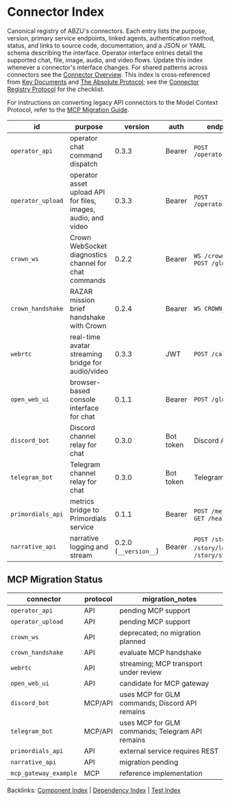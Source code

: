 # Connector Index

Canonical registry of ABZU's connectors. Each entry lists the purpose, version, primary service endpoints, linked agents, authentication method, status, and links to source code, documentation, and a JSON or YAML schema describing the interface. Operator interface entries detail the supported chat, file, image, audio, and video flows. Update this index whenever a connector's interface changes. For shared patterns across connectors see the [Connector Overview](README.md). This index is cross‑referenced from [Key Documents](../KEY_DOCUMENTS.md) and [The Absolute Protocol](../The_Absolute_Protocol.md); see the [Connector Registry Protocol](../The_Absolute_Protocol.md#connector-registry-protocol) for the checklist.

For instructions on converting legacy API connectors to the Model Context Protocol,
refer to the [MCP Migration Guide](mcp_migration.md).

| id | purpose | version | auth | endpoints | linked agents | status | code | docs | schema |
| --- | --- | --- | --- | --- | --- | --- | --- | --- | --- |
| `operator_api` | operator chat command dispatch | 0.3.3 | Bearer | `POST /operator/command` | Orchestration Master | experimental | [operator_api.py](../../operator_api.py) | [operator_protocol.md](../operator_protocol.md) | N/A |
| `operator_upload` | operator asset upload API for files, images, audio, and video | 0.3.3 | Bearer | `POST /operator/upload` | RAZAR | experimental | [operator_api.py](../../operator_api.py) | [operator_protocol.md](../operator_protocol.md) | N/A |
| `crown_ws` | Crown WebSocket diagnostics channel for chat commands | 0.2.2 | Bearer | `WS /crown_link`, `POST /glm-command` | Crown | deprecated | [razar/crown_link.py](../../razar/crown_link.py) | [CROWN_OVERVIEW.md](../CROWN_OVERVIEW.md) | N/A |
| `crown_handshake` | RAZAR mission brief handshake with Crown | 0.2.4 | Bearer | `WS CROWN_WS_URL` | Crown | active | [razar/crown_handshake.py](../../razar/crown_handshake.py) | [CROWN_OVERVIEW.md](../CROWN_OVERVIEW.md) | N/A |
| `webrtc` | real-time avatar streaming bridge for audio/video | 0.3.3 | JWT | `POST /call` | Nazarick Web Console | experimental | [connectors/webrtc_connector.py](../../connectors/webrtc_connector.py) | [nazarick_web_console.md](../nazarick_web_console.md) | N/A |
| `open_web_ui` | browser-based console interface for chat | 0.1.1 | Bearer | `POST /glm-command` | Crown | experimental | [server.py](../../server.py) | [open_web_ui.md](../open_web_ui.md) | N/A |
| `discord_bot` | Discord channel relay for chat | 0.3.0 | Bot token | Discord API | Nazarick Agents | experimental | [tools/bot_discord.py](../../tools/bot_discord.py) | [communication_interfaces.md](../communication_interfaces.md) | N/A |
| `telegram_bot` | Telegram channel relay for chat | 0.3.0 | Bot token | Telegram Bot API | Nazarick Agents | experimental | [tools/bot_telegram.py](../../tools/bot_telegram.py) | [communication_interfaces.md](../communication_interfaces.md) | N/A |
| `primordials_api` | metrics bridge to Primordials service | 0.1.1 | Bearer | `POST /metrics`, `GET /health` | Primordials | experimental | [connectors/primordials_api.py](../../connectors/primordials_api.py) | [primordials_service.md](../primordials_service.md) | [primordials_api.schema.json](../../schemas/primordials_api.schema.json) |
| `narrative_api` | narrative logging and stream | 0.2.0 (`__version__`) | Bearer | `POST /story`, `GET /story/log`, `GET /story/stream` | vector_memory | experimental | [narrative_api.py](../../narrative_api.py) | [nazarick_narrative_system.md](../nazarick_narrative_system.md) | N/A |

## MCP Migration Status

| connector | protocol | migration_notes |
| --- | --- | --- |
| `operator_api` | API | pending MCP support |
| `operator_upload` | API | pending MCP support |
| `crown_ws` | API | deprecated; no migration planned |
| `crown_handshake` | API | evaluate MCP handshake |
| `webrtc` | API | streaming; MCP transport under review |
| `open_web_ui` | API | candidate for MCP gateway |
| `discord_bot` | MCP/API | uses MCP for GLM commands; Discord API remains |
| `telegram_bot` | MCP/API | uses MCP for GLM commands; Telegram API remains |
| `primordials_api` | API | external service requires REST |
| `narrative_api` | API | migration pending |
| `mcp_gateway_example` | MCP | reference implementation |

Backlinks: [Component Index](../component_index.md) | [Dependency Index](../dependency_index.md) | [Test Index](../test_index.md)
